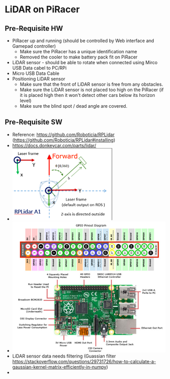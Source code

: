 # LiDAR on PiRacer
## Pre-Requisite HW
- PiRacer up and running (should be controlled by Web interface and Gamepad controller) 
  - Make sure the PiRacer has a unique identification name
  - Removed the cooler to make battery pack fit on PiRacer
- LiDAR sensor - should be able to rotate when connected using Mirco USB Data cabel to PC/RPi
- Micro USB Data Cable
- Positioning LiDAR sensor
  - Make sure that the front of LiDAR sensor is free from any obstacles.
  - Make sure the LiDAR sensor is not placed too high on the PiRacer (if it is placed high then it won't detect other cars below its horizon level)
  - Make sure the blind spot / dead angle are covered.

## Pre-Requisite SW
- Reference: https://github.com/Roboticia/RPLidar (https://github.com/Roboticia/RPLidar#installing)
- https://docs.donkeycar.com/parts/lidar/
- ![Image 1](ReferenceImages/grafik.png)
- ![Image 2](ReferenceImages/grafik2.png)
- LiDAR sensor data needs filtering (Guassian filter https://stackoverflow.com/questions/29731726/how-to-calculate-a-gaussian-kernel-matrix-efficiently-in-numpy)
- 